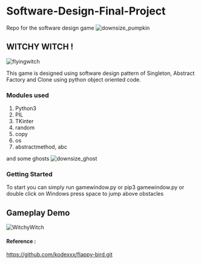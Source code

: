 # Software-Design-Final-Project
Repo for the software design game  ![downsize_pumpkin](https://user-images.githubusercontent.com/64002247/204156780-43e5bd58-2c12-476d-8c18-6c8562461912.png)



## WITCHY WITCH ! 
![flyingwitch](https://user-images.githubusercontent.com/64002247/204156773-ed68f9be-5005-4474-b6f1-749620cde878.png)

This game is designed using software design pattern of Singleton, Abstract Factory and Clone using python object oriented code. 

### Modules used 

1. Python3
2. PIL 
3. TKinter
4. random
5. copy
6. os
7. abstractmethod, abc

and some ghosts ![downsize_ghost](https://user-images.githubusercontent.com/64002247/204156793-1035e6a5-cb13-4327-b8b4-4ca3a37e47c5.png)


### Getting Started

To start you can simply run gamewindow.py or pip3 gamewindow.py or double click on Windows
press space to jump above obstacles

## Gameplay Demo
![WitchyWitch](https://user-images.githubusercontent.com/64002247/204156728-2c521ced-b591-40b2-9d6b-2c0d9b42c4ca.gif)


#### Reference :
https://github.com/kodexxx/flappy-bird.git


